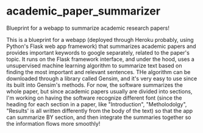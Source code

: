 # academic_paper_summarizer
Blueprint for a webapp to summarize academic research papers!

This is a blueprint for a webapp (deployed through Heroku probably, using Python's Flask web app framework) that summarizes academic papers
and provides important keywords to google separately, related to the paper's topic. It runs on the Flask framework interface, and
under the hood, uses a unsupervised machine learning algorithm to summarize text based on finding the most important and relevant
sentences. THe algorithm can be downloaded through a library called Gensim, and it's very easy to use since its built into Gensim's
methods. For now, the software summarizes the whole paper, but since academic papers usually are divided into sections, I'm working on having
the software recognize different font (since the heading for each section in a paper, like "Introduction", "Metholodolgy", "Results' is all
written differently from the body of the text) so that the app can summarize BY section, and then integrate the summaries together so the 
information flows more smoothly!
